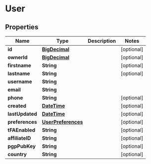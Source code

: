 
# User

## Properties
Name | Type | Description | Notes
------------ | ------------- | ------------- | -------------
**id** | [**BigDecimal**](BigDecimal.md) |  |  [optional]
**ownerId** | [**BigDecimal**](BigDecimal.md) |  |  [optional]
**firstname** | **String** |  |  [optional]
**lastname** | **String** |  |  [optional]
**username** | **String** |  | 
**email** | **String** |  | 
**phone** | **String** |  |  [optional]
**created** | [**DateTime**](DateTime.md) |  |  [optional]
**lastUpdated** | [**DateTime**](DateTime.md) |  |  [optional]
**preferences** | [**UserPreferences**](UserPreferences.md) |  |  [optional]
**tFAEnabled** | **String** |  |  [optional]
**affiliateID** | **String** |  |  [optional]
**pgpPubKey** | **String** |  |  [optional]
**country** | **String** |  |  [optional]




